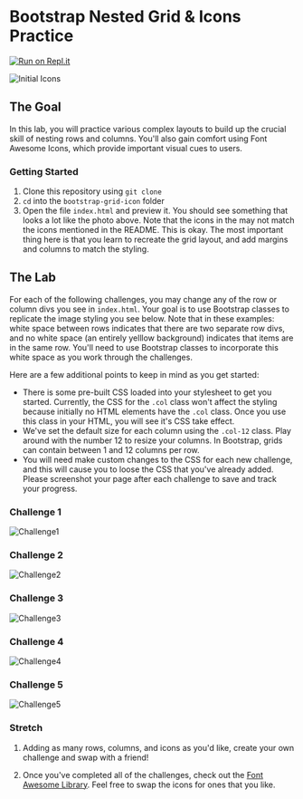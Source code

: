 # Bootstrap Nested Grid & Icons Practice

[![Run on Repl.it](https://repl.it/badge/github/upperlinecode/bootstrap-grid-icon-practice)](https://repl.it/github/upperlinecode/bootstrap-grid-icon-practice)

![Initial Icons](https://raw.githubusercontent.com/upperlinecode/bootstrap-grid-icon-practice/main/new_icon_start.png)

## The Goal
In this lab, you will practice various complex layouts to build up the crucial skill of nesting rows and columns. You'll also gain comfort using Font Awesome Icons, which provide important visual cues to users.

### Getting Started

1. Clone this repository using `git clone`
2. `cd` into the `bootstrap-grid-icon` folder
3. Open the file `index.html` and preview it. You should see something that looks a lot like the photo above. Note that the icons in the may not match the icons mentioned in the README. This is okay. The most important thing here is that you learn to recreate the grid layout, and add margins and columns to match the styling.

## The Lab
For each of the following challenges, you may change any of the row or column divs you see in `index.html`. Your goal is to use Bootstrap classes to replicate the image styling you see below. Note that in these examples: white space between rows indicates that there are two separate row divs, and no white space (an entirely yelllow background) indicates that items are in the same row. You'll need to use Bootstrap classes to incorporate this white space as you work through the challenges. 

Here are a few additional points to keep in mind as you get started:
* There is some pre-built CSS loaded into your stylesheet to get you started. Currently, the CSS for the `.col` class won't affect the styling because initially no HTML elements have the `.col` class. Once you use this class in your HTML, you will see it's CSS take effect.
* We've set the default size for each column using the `.col-12` class. Play around with the number 12 to resize your columns. In Bootstrap, grids can contain between 1 and 12 columns per row. 
* You will need make custom changes to the CSS for each new challenge, and this will cause you to loose the CSS that you've already added. Please screenshot your page after each challenge to save and track your progress. 

### Challenge 1
![Challenge1](https://raw.githubusercontent.com/upperlinecode/bootstrap-grid-icon-practice/main/challenge1.png)
### Challenge 2
![Challenge2](https://raw.githubusercontent.com/upperlinecode/bootstrap-grid-icon-practice/main/challenge2.png)
### Challenge 3
![Challenge3](https://raw.githubusercontent.com/upperlinecode/bootstrap-grid-icon-practice/main/challenge3.png)
### Challenge 4
![Challenge4](https://raw.githubusercontent.com/upperlinecode/bootstrap-grid-icon-practice/main/challenge4.png)
### Challenge 5
![Challenge5](https://raw.githubusercontent.com/upperlinecode/bootstrap-grid-icon-practice/main/challenge5.png)

### Stretch
1. Adding as many rows, columns, and icons as you'd like, create your own challenge and swap with a friend!

2. Once you've completed all of the challenges, check out the <a href="https://fontawesome.com/icons?d=gallery&m=free">Font Awesome Library</a>. Feel free to swap the icons for ones that you like. 

